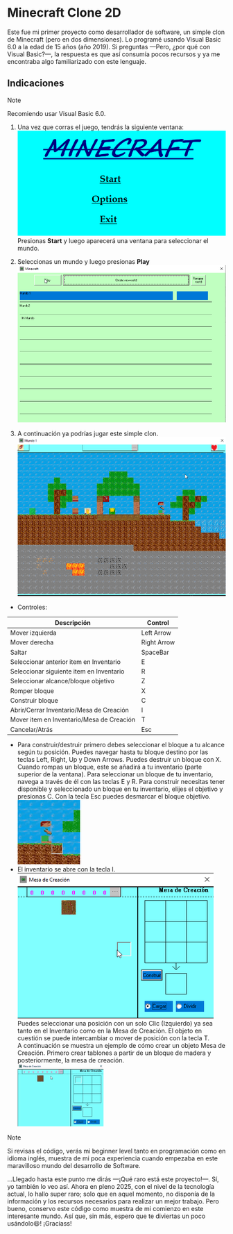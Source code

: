 # Minecraft Clone 2D

Este fue mi primer proyecto como desarrollador de software, un simple clon de Minecraft (pero en dos dimensiones). Lo programé usando Visual Basic 6.0 a la edad de 15 años (año 2019). Si preguntas —Pero, ¿por qué con Visual Basic?—, la respuesta es que así consumía pocos recursos y ya me encontraba algo familiarizado con este lenguaje.

## Indicaciones
>[!NOTE]
>
>Recomiendo usar Visual Basic 6.0.

1. Una vez que corras el juego, tendrás la siguiente ventana:  
![screen](https://github.com/Alvarez-Bermudez/MinecraftClone2d/blob/main/screenshots/01-_home.png)  
Presionas **Start** y luego aparecerá una ventana para seleccionar el mundo.  

1. Seleccionas un mundo y luego presionas **Play**  
![screen](https://github.com/Alvarez-Bermudez/MinecraftClone2d/blob/main/screenshots/02-selectWorld.png)  

1. A continuación ya podrías jugar este simple clon.  
![screen](https://github.com/Alvarez-Bermudez/MinecraftClone2d/blob/main/screenshots/03-_playing.png)  

- Controles:

| Descripción | Control |
|---|---|
| Mover izquierda | Left Arrow |
| Mover derecha | Right Arrow |
| Saltar | SpaceBar |
| Seleccionar anterior item en Inventario | E |
| Seleccionar siguiente item en Inventario | R |
| Seleccionar alcance/bloque objetivo | Z |
| Romper bloque | X |
| Construir bloque | C |
| Abrir/Cerrar Inventario/Mesa de Creación| I |
| Mover item en Inventario/Mesa de Creación | T |
| Cancelar/Atrás | Esc |

- Para construir/destruir primero debes seleccionar el bloque a tu alcance según tu posición. Puedes navegar hasta tu bloque destino por las teclas Left, Right, Up y Down Arrows. Puedes destruir un bloque con X. Cuando rompas un bloque, este se añadirá a tu inventario (parte superior de la ventana). Para seleccionar un bloque de tu inventario, navega a través de él con las teclas E y R. Para construir necesitas tener disponible y seleccionado un bloque en tu inventario, elijes el objetivo y presionas C. Con la tecla Esc puedes desmarcar el bloque objetivo.  
![screen](https://github.com/Alvarez-Bermudez/MinecraftClone2d/blob/main/screenshots/04-building.gif)  
- El inventario se abre con la tecla I.  
![screen](https://github.com/Alvarez-Bermudez/MinecraftClone2d/blob/main/screenshots/05-buildingBox.png)  
Puedes seleccionar una posición con un solo Clic (Izquierdo) ya sea tanto en el Inventario como en la Mesa de Creación. El objeto en cuestión se puede intercambiar o mover de posición con la tecla T.  
A continuación se muestra un ejemplo de cómo crear un objeto Mesa de Creación. Primero crear tablones a partir de un bloque de madera y posteriormente, la mesa de creación.  
![screen](https://github.com/Alvarez-Bermudez/MinecraftClone2d/blob/main/screenshots/06-mesa.gif)  

>[!NOTE]
>
> Si revisas el código, verás mi beginner level tanto en programación como en idioma inglés, muestra de mi poca experiencia cuando empezaba en este maravilloso mundo del desarrollo de Software.

...Llegado hasta este punto me dirás —¡Qué raro está este proyecto!—. Sí, yo también lo veo así. Ahora en pleno 2025, con el nivel de la tecnología actual, lo hallo super raro; solo que en aquel momento, no disponía de la información y los recursos necesarios para realizar un mejor trabajo. Pero bueno, conservo este código como muestra de mi comienzo en este interesante mundo. Así que, sin más, espero que te diviertas un poco usándolo😆! ¡Graciass!


